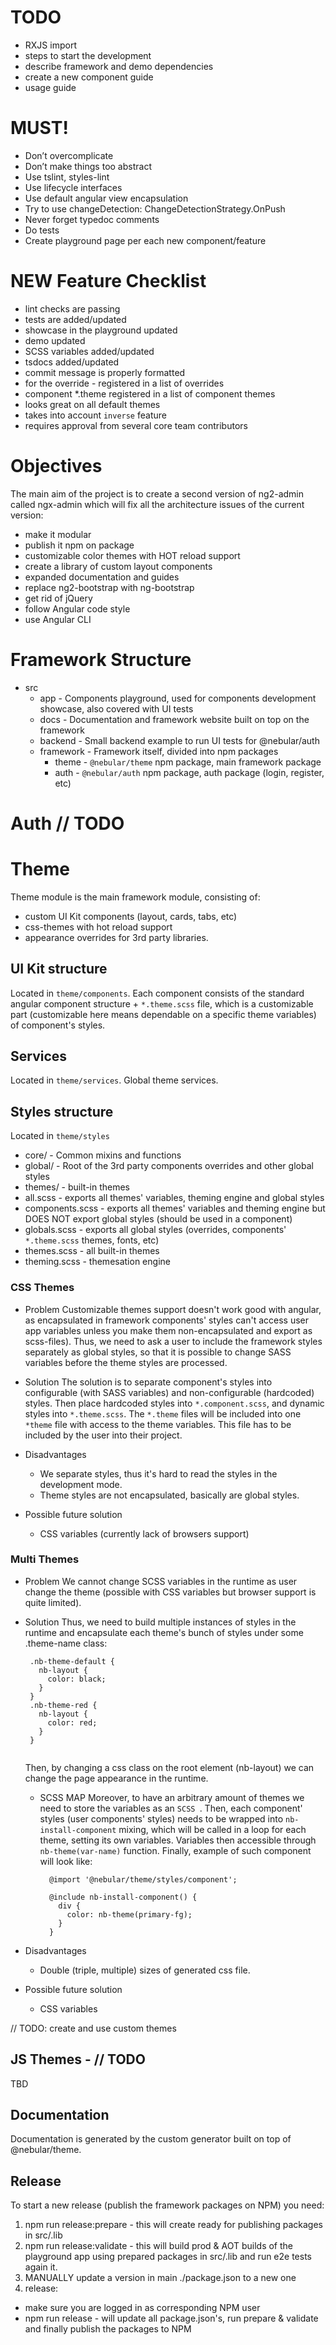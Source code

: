 # TODO
 - RXJS import
 - steps to start the development
 - describe framework and demo dependencies
 - create a new component guide
 - usage guide
 
# MUST!
- Don’t overcomplicate
- Don’t make things too abstract
- Use tslint, styles-lint
- Use lifecycle interfaces
- Use default angular view encapsulation
- Try to use changeDetection: ChangeDetectionStrategy.OnPush
- Never forget typedoc comments
- Do tests
- Create playground page per each new component/feature


# NEW Feature Checklist
- lint checks are passing
- tests are added/updated
- showcase in the playground updated
- demo updated
- SCSS variables added/updated
- tsdocs added/updated
- commit message is properly formatted
- for the override - registered in a list of overrides
- component *.theme registered in a list of component themes
- looks great on all default themes
- takes into account `inverse` feature
- requires approval from several core team contributors

# Objectives
The main aim of the project is to create a second version of ng2-admin called ngx-admin which will fix all the architecture issues of the current version:

  - make it modular
  - publish it npm on package
  - customizable color themes with HOT reload support
  - create a library of custom layout components
  - expanded documentation and guides
  - replace ng2-bootstrap with ng-bootstrap
  - get rid of jQuery
  - follow Angular code style
  - use Angular CLI


# Framework Structure

- src
    - app - Components playground, used for components development showcase, also covered with UI tests
    - docs - Documentation and framework website built on top on the framework
    - backend - Small backend example to run UI tests for @nebular/auth 
    - framework - Framework itself, divided into npm packages
        - theme - `@nebular/theme` npm package, main framework package
        - auth - `@nebular/auth` npm package, auth package (login, register, etc)       
      
      
# Auth // TODO      

# Theme
Theme module is the main framework module, consisting of:
 
  - custom UI Kit components (layout, cards, tabs, etc)
  - css-themes with hot reload support 
  - appearance overrides for 3rd party libraries.

## UI Kit structure 

Located in `theme/components`.
Each component consists of the standard angular component structure + `*.theme.scss` file, which is a customizable part (customizable here means dependable on a specific theme variables) of component's styles.

## Services

Located in `theme/services`.
Global theme services.

## Styles structure

Located in `theme/styles`

- core/ - Common mixins and functions
- global/ - Root of the 3rd party components overrides and other global styles
- themes/ - built-in themes
- all.scss - exports all themes' variables, theming engine and global styles
- components.scss - exports all themes' variables and theming engine but DOES NOT export global styles (should be used in a component)
- globals.scss - exports all global styles (overrides, components' `*.theme.scss` themes, fonts, etc)
- themes.scss - all built-in themes
- theming.scss - themesation engine 

### CSS Themes

- Problem
  Customizable themes support doesn't work good with angular, as encapsulated in framework components' styles can't access user app variables unless you make them non-encapsulated and export as scss-files).
  Thus, we need to ask a user to include the framework styles separately as global styles, so that it is possible to change SASS variables before the theme styles are processed.
  
- Solution
  The solution is to separate component's styles into configurable (with SASS variables) and non-configurable (hardcoded) styles.
  Then place hardcoded styles into `*.component.scss`, and dynamic styles into `*.theme.scss`.
  The `*.theme` files will be included into one `*theme` file with access to the theme variables. This file has to be included by the user into their project.
  
- Disadvantages
    - We separate styles, thus it's hard to read the styles in the development mode.
    - Theme styles are not encapsulated, basically are global styles.
  
- Possible future solution
    - CSS variables (currently lack of browsers support)
 
  
### Multi Themes

- Problem
  We cannot change SCSS variables in the runtime as user change the theme (possible with CSS variables but browser support is quite limited). 
  
- Solution
  Thus, we need to build multiple instances of styles in the runtime and encapsulate each theme's bunch of styles under some .theme-name class:
   ```
    .nb-theme-default {
      nb-layout {
        color: black;
      }
    }
    .nb-theme-red {
      nb-layout {
        color: red;
      }
    }
    
   ```
  Then, by changing a css class on the root element (nb-layout) we can change the page appearance in the runtime.
  
  - SCSS MAP
    Moreover, to have an arbitrary amount of themes we need to store the variables as an `SCSS `.
    Then, each component' styles (user components' styles) needs to be wrapped into `nb-install-component` mixing, 
    which will be called in a loop for each theme, setting its own variables.
    Variables then accessible through `nb-theme(var-name)` function.
    Finally, example of such component will look like:
    ```
      @import '@nebular/theme/styles/component';
      
      @include nb-install-component() {
        div {
          color: nb-theme(primary-fg);
        }
      }
    ```
    
- Disadvantages
  - Double (triple, multiple) sizes of generated css file. 

- Possible future solution
  - CSS variables


// TODO: create and use custom themes
      
## JS Themes - // TODO

TBD

## Documentation
Documentation is generated by the custom generator built on top of @nebular/theme.

## Release

To start a new release (publish the framework packages on NPM) you need:

1. npm run release:prepare - this will create ready for publishing packages in src/.lib
2. npm run release:validate - this will build prod & AOT builds of the playground app using prepared packages in src/.lib and run e2e tests again it.
3. MANUALLY update a version in main ./package.json to a new one
4. release:
  * make sure you are logged in as corresponding NPM user
  * npm run release - will update all package.json's, run prepare & validate and finally publish the packages to NPM
